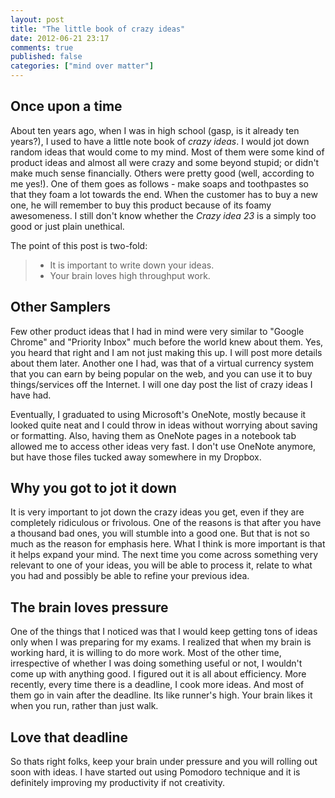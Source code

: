 ```yaml
---
layout: post
title: "The little book of crazy ideas"
date: 2012-06-21 23:17
comments: true
published: false
categories: ["mind over matter"]
---
```


## Once upon a time
About ten years ago, when I was in high school (gasp, is it already ten years?), I used to have a little note book of *crazy ideas*. I would jot down random ideas that would come to my mind. Most of them were some kind of product ideas and almost all were crazy and some beyond stupid; or didn't make much sense financially. Others were pretty good (well, according to me yes!). One of them goes as follows - make soaps and toothpastes so that they foam a lot towards the end. When the customer has to buy a new one, he will remember to buy this product because of its foamy awesomeness.
I still don't know whether the *Crazy idea 23* is a simply too good or just plain unethical.

The point of this post is two-fold: 

> - It is important to write down your ideas.
> - Your brain loves high throughput work. 

<!-- more -->
## Other Samplers
Few other product ideas that I had in mind were very similar to "Google Chrome" and "Priority Inbox" much before the world knew about them. Yes, you heard that right and I am not just making this up. I will post more details about them later. Another one I had, was that of a virtual currency system that you can earn by being popular on the web, and you can use it to buy things/services off the Internet.  I will one day post the list of crazy ideas I have had. 

Eventually, I graduated to using Microsoft's OneNote, mostly because it looked quite neat and I could throw in ideas without worrying about saving or formatting. Also, having them as OneNote pages in a notebook tab allowed me to access other ideas very fast. I don't use OneNote anymore, but have those files tucked away somewhere in my Dropbox. 

## Why you got to jot it down
It is very important to jot down the crazy ideas you get, even if they are completely ridiculous or frivolous. One of the reasons is that after you have a thousand bad ones, you will stumble into a good one. But that is not so much as the reason for emphasis here. What I think is more important is that it helps expand your mind. The next time you come across something very relevant to one of your ideas, you will be able to process it, relate to what you had and possibly be able to refine your previous idea.

## The brain loves pressure
One of the things that I noticed was that I would keep getting tons of ideas only when I was preparing for my exams. I realized that when my brain is working hard, it is willing to do more work. Most of the other time, irrespective of whether I was doing something useful or not, I wouldn't come up with anything good. I figured out it is all about efficiency. More recently, every time there is a deadline, I cook more ideas. And most of them go in vain after the deadline. Its like runner's high. Your brain likes it when you run, rather than just walk. 


## Love that deadline
So thats right folks, keep your brain under pressure and you will rolling out soon with ideas. I have started out using Pomodoro technique and it is definitely improving my productivity if not creativity.